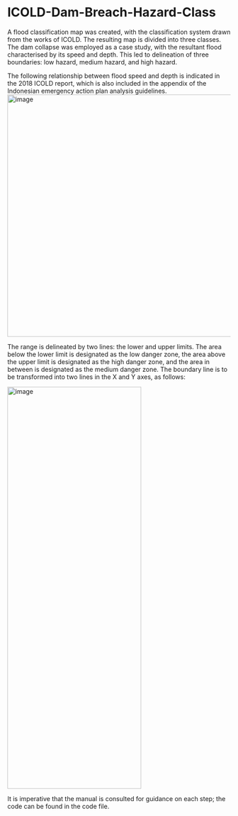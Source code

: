 # ICOLD-Dam-Breach-Hazard-Class
A flood classification map was created, with the classification system drawn from the works of ICOLD. The resulting map is divided into three classes. The dam collapse was employed as a case study, with the resultant flood characterised by its speed and depth. This led to delineation of three boundaries: low hazard, medium hazard, and high hazard.

The following relationship between flood speed and depth is indicated in the 2018 ICOLD report, which is also included in the appendix of the Indonesian emergency action plan analysis guidelines.
<img width="908" height="547" alt="image" src="https://github.com/user-attachments/assets/097bf2a0-3bee-4559-88ba-956a3e84e8bb" />

The range is delineated by two lines: the lower and upper limits. The area below the lower limit is designated as the low danger zone, the area above the upper limit is designated as the high danger zone, and the area in between is designated as the medium danger zone.
The boundary line is to be transformed into two lines in the X and Y axes, as follows:

<img width="302" height="908" alt="image" src="https://github.com/user-attachments/assets/f339503b-8d77-4ca1-90ef-7e5933c70ba6" />

It is imperative that the manual is consulted for guidance on each step; the code can be found in the code file.

